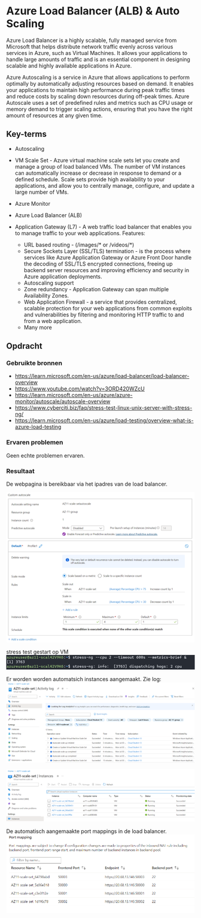 # Azure Load Balancer (ALB) & Auto Scaling
Azure Load Balancer is a highly scalable, fully managed service from Microsoft that helps distribute network traffic evenly across various services in Azure, such as Virtual Machines. It allows your applications to handle large amounts of traffic and is an essential component in designing scalable and highly available applications in Azure.

Azure Autoscaling is a service in Azure that allows applications to perform optimally by automatically adjusting resources based on demand. It enables your applications to maintain high performance during peak traffic times and reduce costs by scaling down resources during off-peak times. Azure Autoscale uses a set of predefined rules and metrics such as CPU usage or memory demand to trigger scaling actions, ensuring that you have the right amount of resources at any given time.

## Key-terms
- Autoscaling
- VM Scale Set - Azure virtual machine scale sets let you create and manage a group of load balanced VMs. The number of VM instances can automatically increase or decrease in response to demand or a defined schedule. Scale sets provide high availability to your applications, and allow you to centrally manage, configure, and update a large number of VMs.

- Azure Monitor
- Azure Load Balancer (ALB)
- Application Gateway (L7) - A web traffic load balancer that enables you to manage traffic to your web applications. 
Features:
    - URL based routing - (/images/* or /videos/*)
    - Secure Sockets Layer (SSL/TLS) termination - is the process where services like Azure Application Gateway or Azure Front Door handle the decoding of SSL/TLS encrypted connections, freeing up backend server resources and improving efficiency and security in Azure application deployments.
    - Autoscaling support
    - Zone redundancy - Application Gateway can span multiple Availability Zones.
    - Web Application Firewall - a service that provides centralized, scalable protection for your web applications from common exploits and vulnerabilities by filtering and monitoring HTTP traffic to and from a web application.
    - Many more


## Opdracht
### Gebruikte bronnen
- https://learn.microsoft.com/en-us/azure/load-balancer/load-balancer-overview
- https://www.youtube.com/watch?v=3ORD420WZcU
- https://learn.microsoft.com/en-us/azure/azure-monitor/autoscale/autoscale-overview
- https://www.cyberciti.biz/faq/stress-test-linux-unix-server-with-stress-ng/
- https://learn.microsoft.com/en-us/azure/load-testing/overview-what-is-azure-load-testing




### Ervaren problemen
Geen echte problemen ervaren.

### Resultaat
De webpagina is bereikbaar via het ipadres van de load balancer.

![Image](https://github.com/techgrounds/techgrounds-kaman/blob/main/00_includes/AZ-11_screen01.png)

stress test gestart op VM
![Image](https://github.com/techgrounds/techgrounds-kaman/blob/main/00_includes/AZ-11_screen02.png)

Er worden worden automatsich instances aangemaakt. Zie log:
![Image](https://github.com/techgrounds/techgrounds-kaman/blob/main/00_includes/AZ-11_screen03.png)


![Image](https://github.com/techgrounds/techgrounds-kaman/blob/main/00_includes/AZ-11_screen04.png)

De automatisch aangemaakte port mappings in de load balancer.
![Image](https://github.com/techgrounds/techgrounds-kaman/blob/main/00_includes/AZ-11_screen05.png)